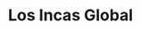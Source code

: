 ---
title: "Los Incas Global"
url: /ciudad-autonoma-de-buenos-aires/los-incas-global/
shop: Autowerkstatt
---